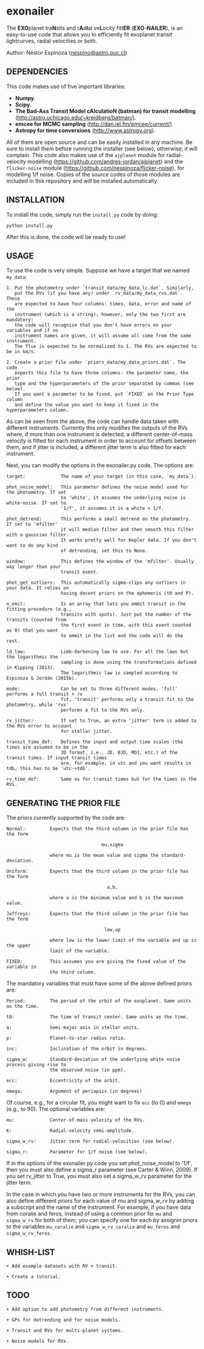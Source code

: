 # exonailer

The **EXO**planet tra**N**sits and r**A**d**I**al ve**L**ocity fitt**ER** (**EXO**-**NAILER**), is 
an easy-to-use code that allows you to efficiently fit exoplanet transit lightcurves, radial velocities 
or both. 

Author: Néstor Espinoza (nespino@astro.puc.cl)

DEPENDENCIES
------------

This code makes use of five important libraries:

- **Numpy**.
- **Scipy**.
- **The Bad-Ass Transit Model cAlculatioN (batman) for transit modelling** (http://astro.uchicago.edu/~kreidberg/batman/).
- **emcee for MCMC sampling** (http://dan.iel.fm/emcee/current/).
- **Astropy for time conversions** (http://www.astropy.org).

All of them are open source and can be easily installed in any machine. Be 
sure to install them before running the installer (see below), otherwise, it 
will complain. This code also makes use of the `ajplanet` module for 
radial-velocity modelling (https://github.com/andres-jordan/ajplanet) and the 
`flicker-noise` module (https://github.com/nespinoza/flicker-noise), for modelling 
1/f noise. Copies of the source codes of those modules are included in this repository 
and will be installed automatically.

INSTALLATION
------------
To install the code, simply run the `install.py` code by doing:

    python install.py

After this is done, the code will be ready to use!

USAGE
-----

To use the code is very simple. Suppose we have a target that we named 
`my_data`:

    1. Put the photometry under `transit_data/my_data_lc.dat`. Similarly, 
       put the RVs (if you have any) under `rv_data/my_data_rvs.dat`. These 
       are expected to have four columns: times, data, error and name of the 
       instrument (which is a string); however, only the two first are mandatory: 
       the code will recognize that you don't have errors on your variables and if no 
       instrument names are given, it will assume all come from the same instrument. 
       The flux is expected to be normalized to 1. The RVs are expected to be in km/s.

    2. Create a prior file under `priors_data/my_data_priors.dat`. The code 
       expects this file to have three columns: the parameter name, the prior 
       type and the hyperparameters of the prior separated by commas (see below). 
       If you want a parameter to be fixed, put `FIXED` on the Prior Type column 
       and define the value you want to keep it fixed in the hyperparameters column.

As can be seen from the above, the code can handle data taken with different instruments. 
Currently this only modifies the outputs of the RVs where, if more than one instrument is 
detected, a different center-of-mass velocity is fitted for each instrument in order to 
account for offsets between them, and if jitter is included, a different jitter term is 
also fitted for each instrument.

Next, you can modify the options in the exonailer.py code. The options are:

    target:             The name of your target (in this case, `my_data`).

    phot_noise_model:   This parameter defines the noise model used for the photometry. If set 
                        to 'white', it assumes the underlying noise is white-noise. If set to 
                        '1/f', it assumes it is a white + 1/f.

    phot_detrend:       This performs a small detrend on the photometry. If set to 'mfilter' 
                        it will median filter and then smooth this filter with a gaussian filter. 
                        It works pretty well for Kepler data. If you don't want to do any kind 
                        of detrending, set this to None.

    window:             This defines the window of the 'mfilter'. Usually way longer than your 
                        transit event.

    phot_get_outliers:  This automatically sigma-clips any outliers in your data. It relies on 
                        having decent priors on the ephemeris (t0 and P).

    n_omit:             Is an array that lets you ommit transit in the fitting procedure (e.g., 
                        transits with spots). Just put the number of the transits (counted from 
                        the first event in time, with this event counted as 0) that you want 
                        to ommit in the list and the code will do the rest.

    ld_law:             Limb-darkening law to use. For all the laws but the logarithmic the 
                        sampling is done using the transformations defined in Kipping (2013). 
                        The logarithmic law is sampled according to Espinoza & Jordán (2015b).

    mode:               Can be set to three different modes. 'full' performs a full transit + rv 
                        fit, 'transit' performs only a transit fit to the photometry, while 'rvs' 
                        performs a fit to the RVs only.

    rv_jitter:          If set to True, an extra 'jitter' term is added to the RVs error to account 
                        for stellar jitter.

    transit_time_def:   Defines the input and output time scales (the times are assumed to be in the 
                        JD format, i.e., JD, BJD, MDJ, etc.) of the transit times. If input transit times 
                        are, for example, in utc and you want results in tdb, this has to be 'utc->tdb'.

    rv_time_def:        Same as for transit times but for the times in the RVs.

GENERATING THE PRIOR FILE
-------------------------

The priors currently supported by the code are:

    Normal:         Expects that the third column in the prior file has the form 

                                       mu,sigma 

                    where mu is the mean value and sigma the standard-deviation.

    Uniform:        Expects that the third column in the prior file has the form

                                         a,b, 

                    where a is the minimum value and b is the maximum value.

    Jeffreys:       Expects that the third column in the prior file has the form

                                        low,up

                    where low is the lower limit of the variable and up is the upper 
                    limit of the variable.

    FIXED:          This assumes you are giving the fixed value of the variable in 
                    the third column.

The mandatory variables that must have some of the above defined priors are:

    Period:         The period of the orbit of the exoplanet. Same units as the time.
    
    t0:             The time of transit center. Same units as the time.

    a:              Semi-major axis in stellar units.

    p:              Planet-to-star radius ratio.

    inc:            Inclination of the orbit in degrees.

    sigma_w:        Standard-deviation of the underlying white noise process giving rise to 
                    the observed noise (in ppm).

    ecc:            Eccentricity of the orbit.

    omega:          Argument of periapsis (in degrees)

Of course, e.g., for a circular fit, you might want to fix `ecc` (to 0) and `omega` (e.g., to 90). 
The optional variables are:

    mu:             Center-of-mass velocity of the RVs.

    K:              Radial-velocity semi-amplitude.
    
    sigma_w_rv:     Jitter term for radial-velocities (see below).

    sigma_r:        Parameter for 1/f noise (see below).

If in the options of the exonailer.py code you set phot_noise_model to '1/f', then you 
must also define a sigma_r parameter (see Carter & Winn, 2009). If you set rv_jitter to 
True, you must also set a sigma_w_rv parameter for the jitter term. 

In the case in which you have two or more instruments for the RVs, you can also define 
different priors for each value of mu and sigma_w_rv by adding a subscript and the name 
of the instrument. For example, if you have data from coralie and feros, instead of 
using a common prior for `mu` and `sigma_w_rv` for both of them, you can specify one for 
each by assignin priors to the variables `mu_coralie` and `sigma_w_rv_coralie` and `mu_feros`
and `sigma_w_rv_feros`.

WHISH-LIST
----------

    + Add example datasets with RV + transit.

    + Create a tutorial.


TODO
----

    + Add option to add photometry from different instruments.

    + GPs for detrending and for noise models.

    + Transit and RVs for multi-planet systems.

    + Noise models for RVs.
